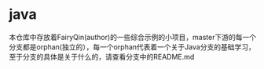 # java
本仓库中存放着FairyQin(author)的一些综合示例的小项目，master下游的每一个分支都是orphan(独立的），每一个orphan代表着一个关于Java分支的基础学习，至于分支的具体是关于什么的，请查看分支中的README.md
